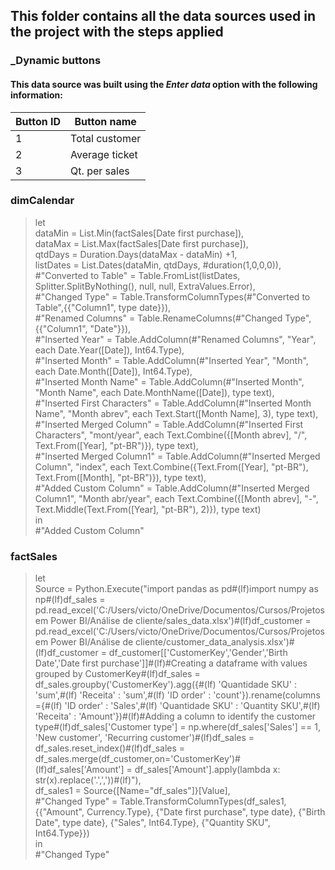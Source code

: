 <h2><p>This folder contains all the data sources used in the project with the steps applied</p></h2>

<h3>_Dynamic buttons</h3>
<h4>This data source was built using the <i>Enter data</i> option with the following information:</h4>

| Button ID | Button name     |
|-----------|-----------------|
| 1         | Total customer  |
| 2         | Average ticket  |
| 3         | Qt. per sales   |


<h3>dimCalendar</h3>

> let<br>
>     dataMin = List.Min(factSales[Date first purchase]),<br>
>     dataMax = List.Max(factSales[Date first purchase]),<br>
>     qtdDays = Duration.Days(dataMax - dataMin) +1,<br>
>     listDates = List.Dates(dataMin, qtdDays, #duration(1,0,0,0)),<br>
>     #"Converted to Table" = Table.FromList(listDates, Splitter.SplitByNothing(), null, null, ExtraValues.Error),<br>
>     #"Changed Type" = Table.TransformColumnTypes(#"Converted to Table",{{"Column1", type date}}),<br>
>     #"Renamed Columns" = Table.RenameColumns(#"Changed Type",{{"Column1", "Date"}}),<br>
>     #"Inserted Year" = Table.AddColumn(#"Renamed Columns", "Year", each Date.Year([Date]), Int64.Type),<br>
>     #"Inserted Month" = Table.AddColumn(#"Inserted Year", "Month", each Date.Month([Date]), Int64.Type),<br>
>     #"Inserted Month Name" = Table.AddColumn(#"Inserted Month", "Month Name", each Date.MonthName([Date]), type text),<br>
>     #"Inserted First Characters" = Table.AddColumn(#"Inserted Month Name", "Month abrev", each Text.Start([Month Name], 3), type text),<br>
>     #"Inserted Merged Column" = Table.AddColumn(#"Inserted First Characters", "mont/year", each Text.Combine({[Month abrev], "/", Text.From([Year], "pt-BR")}), type text),<br>
>     #"Inserted Merged Column1" = Table.AddColumn(#"Inserted Merged Column", "index", each Text.Combine({Text.From([Year], "pt-BR"), Text.From([Month], "pt-BR")}), type text),<br>
>     #"Added Custom Column" = Table.AddColumn(#"Inserted Merged Column1", "Month abr/year", each Text.Combine({[Month abrev], "-", Text.Middle(Text.From([Year], "pt-BR"), 2)}), type text)<br>
> in<br>
>     #"Added Custom Column"<br>

<h3>factSales</h3>

> let<br>
>     Source = Python.Execute("import pandas as pd#(lf)import numpy as np#(lf)df_sales = pd.read_excel('C:/Users/victo/OneDrive/Documentos/Cursos/Projetos em Power BI/Análise de cliente/sales_data.xlsx')#(lf)df_customer = pd.read_excel('C:/Users/victo/OneDrive/Documentos/Cursos/Projetos em Power BI/Análise de cliente/customer_data_analysis.xlsx')#(lf)df_customer = df_customer[['CustomerKey','Gender','Birth Date','Date first purchase']]#(lf)#Creating a dataframe with values grouped by CustomerKey#(lf)df_sales = df_sales.groupby('CustomerKey').agg({#(lf)    'Quantidade SKU' : 'sum',#(lf)    'Receita' : 'sum',#(lf)    'ID order' : 'count'}).rename(columns ={#(lf)    'ID order' : 'Sales',#(lf)    'Quantidade SKU' : 'Quantity SKU',#(lf)    'Receita' : 'Amount'})#(lf)#Adding a column to identify the customer type#(lf)df_sales['Customer type'] = np.where(df_sales['Sales'] == 1, 'New customer', 'Recurring customer')#(lf)df_sales = df_sales.reset_index()#(lf)df_sales = df_sales.merge(df_customer,on='CustomerKey')#(lf)df_sales['Amount'] = df_sales['Amount'].apply(lambda x: str(x).replace('.',','))#(lf)"),<br>
>     df_sales1 = Source{[Name="df_sales"]}[Value],<br>
>     #"Changed Type" = Table.TransformColumnTypes(df_sales1,{{"Amount", Currency.Type}, {"Date first purchase", type date}, {"Birth Date", type date}, {"Sales", Int64.Type}, {"Quantity SKU", Int64.Type}})<br>
> in<br>
>     #"Changed Type"<br>
